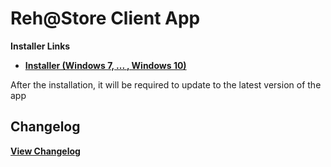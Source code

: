 # Reh@Store Client App
__Installer Links__
- __[Installer (Windows 7, ... , Windows 10)](https://github.com/Zlynt/RehStoreClientApp/releases)__

After the installation, it will be required to update to the latest version of the app

## Changelog
__[View Changelog](https://github.com/Zlynt/RehStoreClientApp/releases)__

